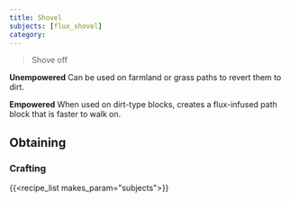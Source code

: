 ```yaml
---
title: Shovel
subjects: [flux_shovel]
category: 
---
```

> Shove off 

**Unempowered**
Can be used on farmland or grass paths to revert them to dirt.

**Empowered**
When used on dirt-type blocks, creates a flux-infused path block that is faster to walk on.

Obtaining
---------

### Crafting
{{<recipe_list makes_param="subjects">}}

